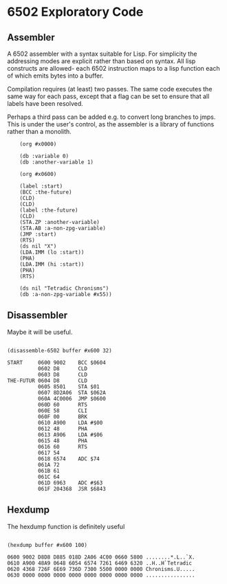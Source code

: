 # 6502 Exploratory Code

## Assembler

A 6502 assembler with a syntax suitable for Lisp. For simplicity the addressing modes are explicit rather than based on syntax. All lisp constructs are allowed- each 6502 instruction maps to a lisp function each of which emits bytes into a buffer.

Compilation requires (at least) two passes. The same code executes the same way for each pass, except that a flag can be set to ensure that all labels have been resolved. 

Perhaps a third pass can be added e.g. to convert long branches to jmps. This is under the user's control, as the assembler is a library of functions rather than a monolith.

~~~~
    (org #x0000)

    (db :variable 0)
    (db :another-variable 1)

    (org #x0600)
    
    (label :start)
    (BCC :the-future)
    (CLD)
    (CLD)
    (label :the-future)
    (CLD)
    (STA.ZP :another-variable)
    (STA.AB :a-non-zpg-variable)
    (JMP :start)
    (RTS)
    (ds nil "X")
    (LDA.IMM (lo :start))
    (PHA)
    (LDA.IMM (hi :start))
    (PHA)
    (RTS)
    
    (ds nil "Tetradic Chronisms")
    (db :a-non-zpg-variable #x55))
~~~~

## Disassembler

Maybe it will be useful.

~~~~

(disassemble-6502 buffer #x600 32)

START     0600 9002    BCC $0604
          0602 D8      CLD
          0603 D8      CLD
THE-FUTUR 0604 D8      CLD
          0605 8501    STA $01
          0607 8D2A06  STA $062A
          060A 4C0006  JMP $0600
          060D 60      RTS
          060E 58      CLI
          060F 00      BRK
          0610 A900    LDA #$00
          0612 48      PHA
          0613 A906    LDA #$06
          0615 48      PHA
          0616 60      RTS
          0617 54
          0618 6574    ADC $74
          061A 72
          061B 61
          061C 64
          061D 6963    ADC #$63
          061F 204368  JSR $6843
~~~~

## Hexdump

The hexdump function is definitely useful

~~~~

(hexdump buffer #x600 100)

0600 9002 D8D8 D885 018D 2A06 4C00 0660 5800 ........*.L..`X.
0610 A900 48A9 0648 6054 6574 7261 6469 6320 ..H..H`Tetradic 
0620 4368 726F 6E69 736D 7300 5500 0000 0000 Chronisms.U.....
0630 0000 0000 0000 0000 0000 0000 0000 0000 ................
~~~~
